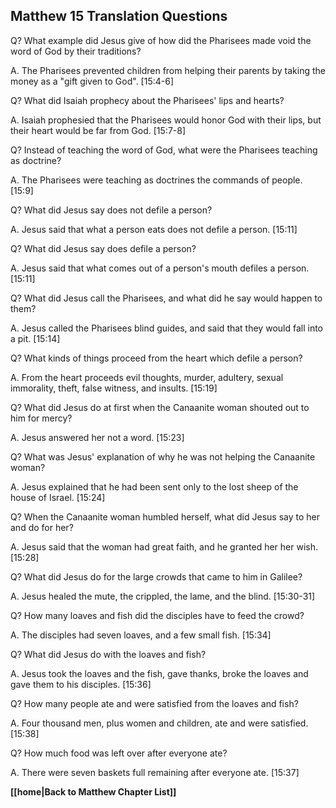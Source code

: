## Matthew 15 Translation Questions ##

Q? What example did Jesus give of how did the Pharisees made void the word of God by their traditions?

A. The Pharisees prevented children from helping their parents by taking the money as a "gift given to God". [15:4-6]

Q? What did Isaiah prophecy about the Pharisees' lips and hearts?

A. Isaiah prophesied that the Pharisees would honor God with their lips, but their heart would be far from God. [15:7-8]

Q? Instead of teaching the word of God, what were the Pharisees teaching as doctrine?

A. The Pharisees were teaching as doctrines the commands of people. [15:9]

Q? What did Jesus say does not defile a person?

A. Jesus said that what a person eats does not defile a person. [15:11]

Q? What did Jesus say does defile a person?

A. Jesus said that what comes out of a person's mouth defiles a person. [15:11]

Q? What did Jesus call the Pharisees, and what did he say would happen to them?

A. Jesus called the Pharisees blind guides, and said that they would fall into a pit. [15:14]

Q? What kinds of things proceed from the heart which defile a person?

A. From the heart proceeds evil thoughts, murder, adultery, sexual immorality, theft, false witness, and insults. [15:19]

Q? What did Jesus do at first when the Canaanite woman shouted out to him for mercy?

A. Jesus answered her not a word. [15:23]

Q? What was Jesus' explanation of why he was not helping the Canaanite woman?

A. Jesus explained that he had been sent only to the lost sheep of the house of Israel. [15:24]

Q? When the Canaanite woman humbled herself, what did Jesus say to her and do for her?

A. Jesus said that the woman had great faith, and he granted her her wish. [15:28]

Q? What did Jesus do for the large crowds that came to him in Galilee?

A. Jesus healed the mute, the crippled, the lame, and the blind. [15:30-31]

Q? How many loaves and fish did the disciples have to feed the crowd?

A. The disciples had seven loaves, and a few small fish. [15:34]

Q? What did Jesus do with the loaves and fish?

A. Jesus took the loaves and the fish, gave thanks, broke the loaves and gave them to his disciples. [15:36]

Q? How many people ate and were satisfied from the loaves and fish?

A. Four thousand men, plus women and children, ate and were satisfied. [15:38]

Q? How much food was left over after everyone ate?

A. There were seven baskets full remaining after everyone ate. [15:37]

__[[home|Back to Matthew Chapter List]]__

